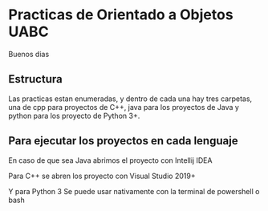 # Practicas de Orientado a Objetos UABC

Buenos dias

## Estructura

Las practicas estan enumeradas, y dentro de cada una hay tres carpetas, una de cpp para proyectos de C++, java para los proyectos de Java y python para los proyecto de Python 3+.

## Para ejecutar los proyectos en cada lenguaje

En caso de que sea Java abrimos el proyecto con Intellij IDEA

Para C++ se abren los proyecto con Visual Studio 2019+

Y para Python 3 Se puede usar nativamente con la terminal de powershell o bash
